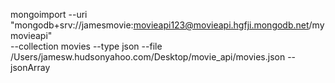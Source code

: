 mongoimport --uri "mongodb+srv://jamesmovie:movieapi123@movieapi.hgfji.mongodb.net/mymovieapi" \
--collection movies --type json --file /Users/jamesw.hudsonyahoo.com/Desktop/movie_api/movies.json --jsonArray
